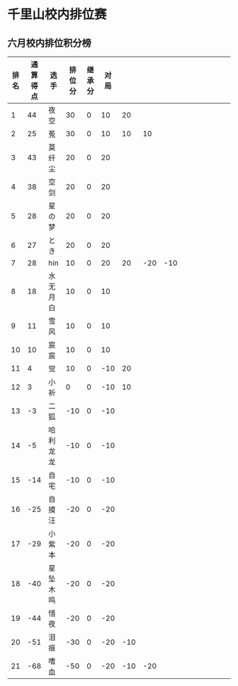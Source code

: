 # 千里山校内排位赛

## 六月校内排位积分榜

| 排名 | 通算得点   | 选手             | 排位分 | 继承分     | 对局  |    |    |    |    |    |    |    |    |    |    |
| ---- | ---------- | ---------------- | ------ | ---------- | -------- |-------- |-------- |-------- |-------- |-------- |-------- |-------- |-------- |-------- |-------- |
1|44|夜空|30|0|10|20|||||||||||||||||||||||||||||||||||
2|25|菟|30|0|10|10|10||||||||||||||||||||||||||||||||||
3|43|莫纤尘|20|0|20||||||||||||||||||||||||||||||||||||
4|38|空剑|20|0|20||||||||||||||||||||||||||||||||||||
5|28|星の梦|20|0|20||||||||||||||||||||||||||||||||||||
6|27|とき|20|0|20||||||||||||||||||||||||||||||||||||
7|28|hin|10|0|20|20|-20|-10|||||||||||||||||||||||||||||||||
8|18|水无月白|10|0|10||||||||||||||||||||||||||||||||||||
9|11|雪风|10|0|10||||||||||||||||||||||||||||||||||||
10|10|宸宸|10|0|10||||||||||||||||||||||||||||||||||||
11|4|觉|10|0|-10|20|||||||||||||||||||||||||||||||||||
12|3|小祈|0|0|-10|10|||||||||||||||||||||||||||||||||||
13|-3|二狐|-10|0|-10||||||||||||||||||||||||||||||||||||
14|-5|哈利龙龙|-10|0|-10||||||||||||||||||||||||||||||||||||
15|-14|自宅|-10|0|-10||||||||||||||||||||||||||||||||||||
16|-25|自摸汪|-20|0|-20||||||||||||||||||||||||||||||||||||
17|-29|小紫本|-20|0|-20||||||||||||||||||||||||||||||||||||
18|-40|星坠木鸣|-20|0|-20||||||||||||||||||||||||||||||||||||
19|-44|惜夜|-20|0|-20||||||||||||||||||||||||||||||||||||
20|-51|泪痕|-30|0|-20|-10|||||||||||||||||||||||||||||||||||
21|-68|嗜血|-50|0|-20|-10|-20||||||||||||||||||||||||||||||||||
